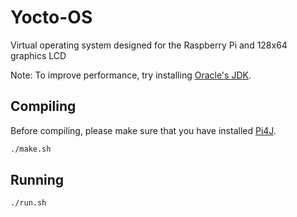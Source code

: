 # Yocto-OS
Virtual operating system designed for the Raspberry Pi and 128x64 graphics LCD

Note: To improve performance, try installing [Oracle's JDK](https://raspberrypi.stackexchange.com/questions/4683/how-to-install-the-java-jdk-on-raspberry-pi).

## Compiling
Before compiling, please make sure that you have installed [Pi4J](https://pi4j.com/1.2/install.html).
```bash
./make.sh
```

## Running
```bash
./run.sh
```